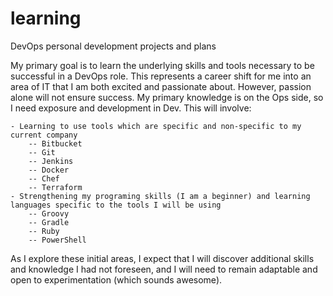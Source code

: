 # learning
DevOps personal development projects and plans

My primary goal is to learn the underlying skills and tools necessary to be successful in a DevOps role.
This represents a career shift for me into an area of IT that I am both excited and passionate about.
However, passion alone will not ensure success. My primary knowledge is on the Ops side, so I need exposure and development in Dev.
This will involve:

	- Learning to use tools which are specific and non-specific to my current company
		-- Bitbucket
		-- Git
		-- Jenkins
		-- Docker
		-- Chef
		-- Terraform
	- Strengthening my programing skills (I am a beginner) and learning languages specific to the tools I will be using
		-- Groovy
		-- Gradle
		-- Ruby
		-- PowerShell

As I explore these initial areas, I expect that I will discover additional skills and knowledge I had not foreseen, and I will need to remain adaptable and open to experimentation (which sounds awesome).

